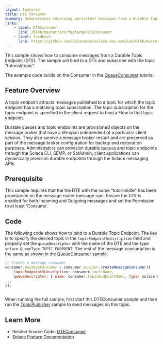 ```yaml
---
layout: features
title: DTE Consumer
summary: Demonstrates receiving persistent messages from a Durable Topic Endpoint.
links:
    - label: DTEConsumer
      link: /blob/master/src/features/DTEConsumer
    - label: feedback
      link: https://github.com/SolaceDev/solace-dev-samples/blob/master/src/pages/tutorials/javascript/feature_DTEConsumer.md
---
```


This sample shows how to consume messages from a Durable Topic Endpoint (DTE). The sample will bind to a DTE and subscribe with the topic "tutorial/topic".

The example code builds on the Consumer in the [QueueConsumer](../persistence-with-queues/) tutorial.

## Feature Overview

A topic endpoint attracts messages published to a topic for which the topic endpoint has a matching topic subscription. The topic subscription for the topic endpoint is specified in the client request to bind a Flow to that topic endpoint.

Durable queues and topic endpoints are provisioned objects on the message broker that have a life span independent of a particular client session. They also survive a message broker restart and are preserved as part of the message broker configuration for backup and restoration purposes. Administrators can provision durable queues and topic endpoints through the Solace CLI, SEMP, or SolAdmin; client applications can dynamically provision durable endpoints through the Solace messaging APIs.

## Prerequisite

This sample requires that the the DTE with the name "tutorial/dte" has been provisioned on the message router message-vpn.  Ensure the DTE is enabled for both Incoming and Outgoing messages and set the Permission to at least 'Consume'.

## Code

The following code shows how to bind to a Durable Topic Endpoint. The key is to specify the desired topic in the `topicEndpointSubscription` field and properly set the `queueDescriptor` with the name of the DTE and the type `solace.QueueType.TOPIC_ENDPOINT`. The rest of the message consumption is the same as shown in the [QueueConsumer](../persistence-with-queues/) sample.

~~~javascript
// Create a message consumer
consumer.messageConsumer = consumer.session.createMessageConsumer({
    topicEndpointSubscription: consumer.topicName,
    queueDescriptor: { name: consumer.topicEndpointName, type: solace.QueueType.TOPIC_ENDPOINT },
...
});
                    
~~~

When running the full sample, first start this DTEConsumer sample and then run the [TopicPublisher](../publish-subscribe/) sample to send messages on this topic.

## Learn More

* Related Source Code: [DTEConsumer](https://github.com/SolaceSamples/solace-samples-javascript/blob/master/src/features/DTEConsumer)
* [Solace Feature Documentation](https://docs.solace.com/PubSub-Basics/Endpoints.htm)
